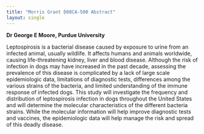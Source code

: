 ```yaml
---
title: "Morris Grant D08CA-500 Abstract"
layout: single
---
```


**Dr George E Moore, Purdue University**

Leptospirosis is a bacterial disease caused by exposure to urine from an
infected animal, usually wildlife. It affects humans and animals
worldwide, causing life-threatening kidney, liver and blood disease.
Although the risk of infection in dogs may have increased in the past
decade, assessing the prevalence of this disease is complicated by a
lack of large scale epidemiologic data, limitations of diagnostic tests,
differences among the various strains of the bacteria, and limited
understanding of the immune response  of infected dogs. This study will
investigate the frequency and distribution  of leptospirosis infection
in dogs throughout the United States and will determine the molecular
characteristics of the different bacteria strains. While the molecular
information will help improve diagnostic tests and vaccines, the
epidemiologic data will help manage the risk and spread of this deadly
disease.
